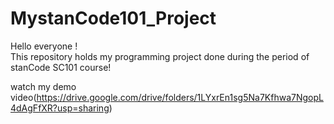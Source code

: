 # MystanCode101_Project
Hello everyone !\
This repository holds my programming project done during the period of stanCode SC101 course!

watch my demo video(https://drive.google.com/drive/folders/1LYxrEn1sg5Na7Kfhwa7NgopL4dAgFfXR?usp=sharing)
